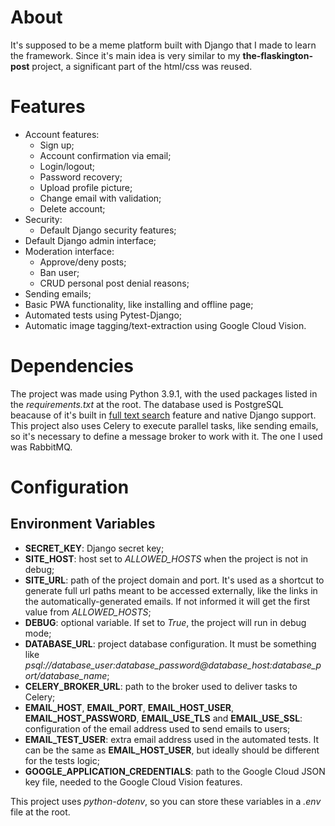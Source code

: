 # About

It's supposed to be a meme platform built with Django that I made to learn the framework. Since it's main idea is very similar to my **the-flaskington-post** project, a significant part of the html/css was reused.

# Features

- Account features:
  - Sign up;
  - Account confirmation via email;
  - Login/logout;
  - Password recovery;
  - Upload profile picture;
  - Change email with validation;
  - Delete account;
- Security:
  - Default Django security features;
- Default Django admin interface;
- Moderation interface:
  - Approve/deny posts;
  - Ban user;
  - CRUD personal post denial reasons;
- Sending emails;
- Basic PWA functionality, like installing and offline page;
- Automated tests using Pytest-Django;
- Automatic image tagging/text-extraction using Google Cloud Vision.

# Dependencies

The project was made using Python 3.9.1, with the used packages listed in the *requirements.txt* at the root. The database used is PostgreSQL beacause of it's built in [full text search](https://docs.djangoproject.com/en/3.2/ref/contrib/postgres/search/) feature and native Django support. This project also uses Celery to execute parallel tasks, like sending emails, so it's necessary to define a message broker to work with it. The one I used was RabbitMQ.

# Configuration

## Environment Variables

- **SECRET_KEY**: Django secret key;
- **SITE_HOST**: host set to *ALLOWED_HOSTS* when the project is not in debug;
- **SITE_URL**: path of the project domain and port. It's used as a shortcut to generate full url paths meant to be accessed externally, like the links in the automatically-generated emails. If not informed it will get the first value from *ALLOWED_HOSTS*;
- **DEBUG**: optional variable. If set to *True*, the project will run in debug mode;
- **DATABASE_URL**: project database configuration. It must be something like *psql://database_user:database_password@database_host:database_port/database_name*;
- **CELERY_BROKER_URL**: path to the broker used to deliver tasks to Celery;
- **EMAIL_HOST**, **EMAIL_PORT**, **EMAIL_HOST_USER**, **EMAIL_HOST_PASSWORD**, **EMAIL_USE_TLS** and **EMAIL_USE_SSL**: configuration of the email address used to send emails to users;
- **EMAIL_TEST_USER**: extra email address used in the automated tests. It can be the same as **EMAIL_HOST_USER**, but ideally should be different for the tests logic;
- **GOOGLE_APPLICATION_CREDENTIALS**: path to the Google Cloud JSON key file, needed to the Google Cloud Vision features.

This project uses *python-dotenv*, so you can store these variables in a *.env* file at the root.

